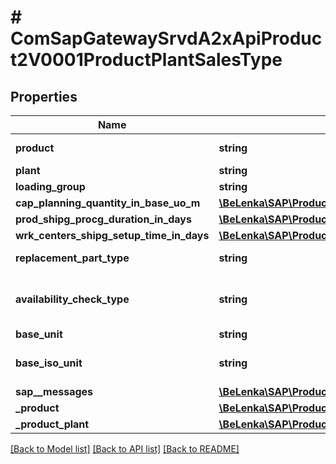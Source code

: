 # # ComSapGatewaySrvdA2xApiProduct2V0001ProductPlantSalesType

## Properties

Name | Type | Description | Notes
------------ | ------------- | ------------- | -------------
**product** | **string** | Product Number | [optional]
**plant** | **string** |  | [optional]
**loading_group** | **string** |  | [optional]
**cap_planning_quantity_in_base_uo_m** | [**\BeLenka\SAP\ProductODV4\Model\BaseQuantity**](BaseQuantity.md) |  | [optional]
**prod_shipg_procg_duration_in_days** | [**\BeLenka\SAP\ProductODV4\Model\ProcessingTime**](ProcessingTime.md) |  | [optional]
**wrk_centers_shipg_setup_time_in_days** | [**\BeLenka\SAP\ProductODV4\Model\SetupTime**](SetupTime.md) |  | [optional]
**replacement_part_type** | **string** | Replacement part | [optional]
**availability_check_type** | **string** | Checking Group for Availability Check | [optional]
**base_unit** | **string** |  | [optional]
**base_iso_unit** | **string** | Base unit of measure in ISO code | [optional]
**sap__messages** | [**\BeLenka\SAP\ProductODV4\Model\ComSapGatewaySrvdA2xApiProduct2V0001SAPMessage[]**](ComSapGatewaySrvdA2xApiProduct2V0001SAPMessage.md) |  | [optional]
**_product** | [**\BeLenka\SAP\ProductODV4\Model\ComSapGatewaySrvdA2xApiProduct2V0001ProductType**](ComSapGatewaySrvdA2xApiProduct2V0001ProductType.md) |  | [optional]
**_product_plant** | [**\BeLenka\SAP\ProductODV4\Model\ComSapGatewaySrvdA2xApiProduct2V0001ProductPlantType**](ComSapGatewaySrvdA2xApiProduct2V0001ProductPlantType.md) |  | [optional]

[[Back to Model list]](../../README.md#models) [[Back to API list]](../../README.md#endpoints) [[Back to README]](../../README.md)
